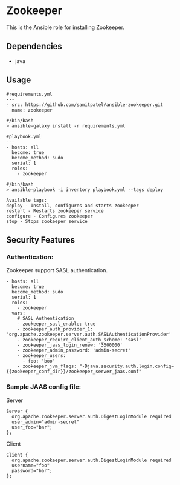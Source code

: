 Zookeeper
=========
This is the Ansible role for installing Zookeeper.

## Dependencies
- java

## Usage

```
#requirements.yml
---
- src: https://github.com/samitpatel/ansible-zookeeper.git
  name: zookeeper

#/bin/bash
> ansible-galaxy install -r requirements.yml

#playbook.yml
---
- hosts: all
  become: true
  become_method: sudo
  serial: 1
  roles:
    - zookeeper

#/bin/bash
> ansible-playbook -i inventory playbook.yml --tags deploy

Available tags:
deploy - Install, configures and starts zookeeper
restart - Restarts zookeeper service
configure - Configures zookeeper
stop - Stops zookeeper service
```

## Security Features

### Authentication:
Zookeeper support SASL authentication.

```
- hosts: all
  become: true
  become_method: sudo
  serial: 1
  roles:
    - zookeeper
  vars:
    # SASL Authentication
    - zookeeper_sasl_enable: true
    - zookeeper_auth_provider_1: 'org.apache.zookeeper.server.auth.SASLAuthenticationProvider'
    - zookeeper_require_client_auth_scheme: 'sasl'
    - zookeeper_jaas_login_renew: '3600000'
    - zookeeper_admin_password: 'admin-secret'
    - zookeeper_users:
      - foo: 'boo'
    - zookeeper_jvm_flags: "-Djava.security.auth.login.config={{zookeeper_conf_dir}}/zookeeper_server_jaas.conf"
```

### Sample JAAS config file:
Server
```
Server {
  org.apache.zookeeper.server.auth.DigestLoginModule required
  user_admin="admin-secret"
  user_foo="bar";
};
```

Client
```
Client {
  org.apache.zookeeper.server.auth.DigestLoginModule required
  username="foo"
  password="bar";
};
```
